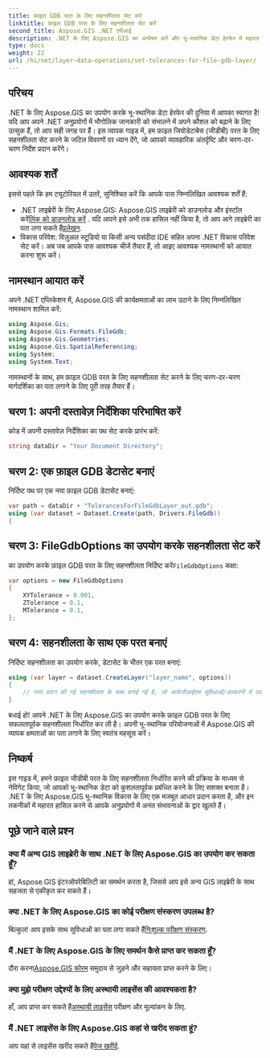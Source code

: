```yaml
---
title: फ़ाइल GDB परत के लिए सहनशीलता सेट करें
linktitle: फ़ाइल GDB परत के लिए सहनशीलता सेट करें
second_title: Aspose.GIS .NET एपीआई
description: .NET के लिए Aspose.GIS का अन्वेषण करें और भू-स्थानिक डेटा हेरफेर में महारत हासिल करें। चरण-दर-चरण मार्गदर्शन के साथ सहजता से सहनशीलता निर्धारित करें। अपने .NET अनुप्रयोगों को उन्नत करें.
type: docs
weight: 22
url: /hi/net/layer-data-operations/set-tolerances-for-file-gdb-layer/
---
```

## परिचय
.NET के लिए Aspose.GIS का उपयोग करके भू-स्थानिक डेटा हेरफेर की दुनिया में आपका स्वागत है! यदि आप अपने .NET अनुप्रयोगों में भौगोलिक जानकारी को संभालने में अपने कौशल को बढ़ाने के लिए उत्सुक हैं, तो आप सही जगह पर हैं। इस व्यापक गाइड में, हम फ़ाइल जियोडेटाबेस (जीडीबी) परत के लिए सहनशीलता सेट करने के जटिल विवरणों पर ध्यान देंगे, जो आपको व्यावहारिक अंतर्दृष्टि और चरण-दर-चरण निर्देश प्रदान करेंगे।
## आवश्यक शर्तें
इससे पहले कि हम ट्यूटोरियल में उतरें, सुनिश्चित करें कि आपके पास निम्नलिखित आवश्यक शर्तें हैं:
-  .NET लाइब्रेरी के लिए Aspose.GIS: Aspose.GIS लाइब्रेरी को डाउनलोड और इंस्टॉल करें[लिंक को डाउनलोड करें](https://releases.aspose.com/gis/net/) . यदि आपने इसे अभी तक हासिल नहीं किया है, तो आप आगे लाइब्रेरी का पता लगा सकते हैं[प्रलेखन](https://reference.aspose.com/gis/net/).
- विकास परिवेश: विज़ुअल स्टूडियो या किसी अन्य पसंदीदा IDE सहित अपना .NET विकास परिवेश सेट करें।
अब जब आपके पास आवश्यक चीजें तैयार हैं, तो आइए आवश्यक नामस्थानों को आयात करना शुरू करें।
## नामस्थान आयात करें
अपने .NET एप्लिकेशन में, Aspose.GIS की कार्यक्षमताओं का लाभ उठाने के लिए निम्नलिखित नामस्थान शामिल करें:
```csharp
using Aspose.Gis;
using Aspose.Gis.Formats.FileGdb;
using Aspose.Gis.Geometries;
using Aspose.Gis.SpatialReferencing;
using System;
using System.Text;
```
नामस्थानों के साथ, हम फ़ाइल GDB परत के लिए सहनशीलता सेट करने के लिए चरण-दर-चरण मार्गदर्शिका का पता लगाने के लिए पूरी तरह तैयार हैं।
## चरण 1: अपनी दस्तावेज़ निर्देशिका परिभाषित करें
कोड में अपनी दस्तावेज़ निर्देशिका का पथ सेट करके प्रारंभ करें:
```csharp
string dataDir = "Your Document Directory";
```
## चरण 2: एक फ़ाइल GDB डेटासेट बनाएं
निर्दिष्ट पथ पर एक नया फ़ाइल GDB डेटासेट बनाएं:
```csharp
var path = dataDir + "TolerancesForFileGdbLayer_out.gdb";
using (var dataset = Dataset.Create(path, Drivers.FileGdb))
{
```
## चरण 3: FileGdbOptions का उपयोग करके सहनशीलता सेट करें
 का उपयोग करके फ़ाइल GDB परत के लिए सहनशीलता निर्दिष्ट करें`FileGdbOptions` कक्षा:
```csharp
var options = new FileGdbOptions
{
    XYTolerance = 0.001,
    ZTolerance = 0.1,
    MTolerance = 0.1,
};
```
## चरण 4: सहनशीलता के साथ एक परत बनाएं
निर्दिष्ट सहनशीलता का उपयोग करके, डेटासेट के भीतर एक परत बनाएं:
```csharp
using (var layer = dataset.CreateLayer("layer_name", options))
{
    // परत प्रदान की गई सहनशीलता के साथ बनाई गई है, जो आर्कजीआईएस सुविधाओं/उपकरणों में उपयोग के लिए तैयार है।
}
```
बधाई हो! आपने .NET के लिए Aspose.GIS का उपयोग करके फ़ाइल GDB परत के लिए सफलतापूर्वक सहनशीलता निर्धारित कर ली है। अपनी भू-स्थानिक परियोजनाओं में Aspose.GIS की व्यापक क्षमताओं का पता लगाने के लिए स्वतंत्र महसूस करें।
## निष्कर्ष
इस गाइड में, हमने फ़ाइल जीडीबी परत के लिए सहनशीलता निर्धारित करने की प्रक्रिया के माध्यम से नेविगेट किया, जो आपको भू-स्थानिक डेटा को कुशलतापूर्वक प्रबंधित करने के लिए सशक्त बनाता है। .NET के लिए Aspose.GIS भू-स्थानिक विकास के लिए एक मजबूत आधार प्रदान करता है, और इन तकनीकों में महारत हासिल करने से आपके अनुप्रयोगों में अनंत संभावनाओं के द्वार खुलते हैं।
## पूछे जाने वाले प्रश्न
### क्या मैं अन्य GIS लाइब्रेरी के साथ .NET के लिए Aspose.GIS का उपयोग कर सकता हूँ?
हां, Aspose.GIS इंटरऑपरेबिलिटी का समर्थन करता है, जिससे आप इसे अन्य GIS लाइब्रेरी के साथ सहजता से एकीकृत कर सकते हैं।
### क्या .NET के लिए Aspose.GIS का कोई परीक्षण संस्करण उपलब्ध है?
 बिल्कुल! आप इसके साथ सुविधाओं का पता लगा सकते हैं[निःशुल्क परीक्षण संस्करण](https://releases.aspose.com/).
### मैं .NET के लिए Aspose.GIS के लिए समर्थन कैसे प्राप्त कर सकता हूँ?
 दौरा करना[Aspose.GIS फोरम](https://forum.aspose.com/c/gis/33) समुदाय से जुड़ने और सहायता प्राप्त करने के लिए।
### क्या मुझे परीक्षण उद्देश्यों के लिए अस्थायी लाइसेंस की आवश्यकता है?
 हाँ, आप प्राप्त कर सकते हैं[अस्थायी लाइसेंस](https://purchase.aspose.com/temporary-license/) परीक्षण और मूल्यांकन के लिए.
### मैं .NET लाइसेंस के लिए Aspose.GIS कहां से खरीद सकता हूं?
 आप यहां से लाइसेंस खरीद सकते हैं[पेज खरीदें](https://purchase.aspose.com/buy).